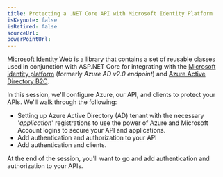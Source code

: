 ```yaml
---
title: Protecting a .NET Core API with Microsoft Identity Platform
isKeynote: false
isRetired: false
sourceUrl:
powerPointUrl:
---
```


[Microsoft Identity Web](https://www.nuget.org/packages/Microsoft.Identity.Web) is a library that contains a set of reusable classes used in conjunction with ASP.NET Core for integrating with the [Microsoft identity platform](https://docs.microsoft.com/en-us/azure/active-directory/develop/) (formerly *Azure AD v2.0 endpoint*) and [Azure Active Directory B2C](https://docs.microsoft.com/en-us/azure/active-directory-b2c/).

In this session, we'll configure Azure, our API, and clients to protect your APIs.  We'll walk through the following:

* Setting up Azure Active Directory (AD) tenant with the necessary '*application*' registrations to use the power of Azure and Microsoft Account logins to secure your API and applications.
* Add authentication and authorization to your API
* Add authentication and clients.

At the end of the session, you'll want to go and add authentication and authorization to your APIs.
